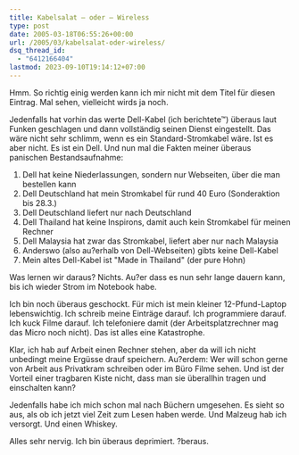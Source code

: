 ```yaml
---
title: Kabelsalat – oder – Wireless
type: post
date: 2005-03-18T06:55:26+00:00
url: /2005/03/kabelsalat-oder-wireless/
dsq_thread_id:
  - "6412166404"
lastmod: 2023-09-10T19:14:12+07:00
---
```

Hmm. So richtig einig werden kann ich mir nicht mit dem Titel für diesen Eintrag. Mal sehen, vielleicht wirds ja noch.

Jedenfalls hat vorhin das werte Dell-Kabel (ich berichtete&trade;) überaus laut Funken geschlagen und dann vollständig seinen Dienst eingestellt. Das wäre nicht sehr schlimm, wenn es ein Standard-Stromkabel wäre. Ist es aber nicht. Es ist ein Dell. Und nun mal die Fakten meiner überaus panischen Bestandsaufnahme:

  1. Dell hat keine Niederlassungen, sondern nur Webseiten, über die man bestellen kann
  2. Dell Deutschland hat mein Stromkabel für rund 40 Euro (Sonderaktion bis 28.3.)
  3. Dell Deutschland liefert nur nach Deutschland
  4. Dell Thailand hat keine Inspirons, damit auch kein Stromkabel für meinen Rechner
  5. Dell Malaysia hat zwar das Stromkabel, liefert aber nur nach Malaysia
  6. Anderswo (also au?erhalb von Dell-Webseiten) gibts keine Dell-Kabel
  7. Mein altes Dell-Kabel ist "Made in Thailand" (der pure Hohn)

Was lernen wir daraus? Nichts. Au?er dass es nun sehr lange dauern kann, bis ich wieder Strom im Notebook habe.

Ich bin noch überaus geschockt. Für mich ist mein kleiner 12-Pfund-Laptop lebenswichtig. Ich schreib meine Einträge darauf. Ich programmiere darauf. Ich kuck Filme darauf. Ich telefoniere damit (der Arbeitsplatzrechner mag das Micro noch nicht). Das ist alles eine Katastrophe.

Klar, ich hab auf Arbeit einen Rechner stehen, aber da will ich nicht unbedingt meine Ergüsse drauf speichern. Au?erdem: Wer will schon gerne von Arbeit aus Privatkram schreiben oder im Büro Filme sehen. Und ist der Vorteil einer tragbaren Kiste nicht, dass man sie überallhin tragen und einschalten kann?

Jedenfalls habe ich mich schon mal nach Büchern umgesehen. Es sieht so aus, als ob ich jetzt viel Zeit zum Lesen haben werde. Und Malzeug hab ich versorgt. Und einen Whiskey.

Alles sehr nervig. Ich bin überaus deprimiert. ?beraus.
